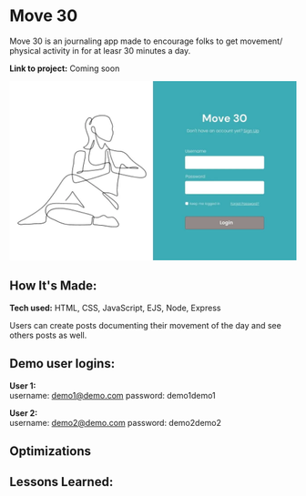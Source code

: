 # Move 30
Move 30 is an journaling app made to encourage folks to get movement/ physical activity in for at leasr 30 minutes a day.

**Link to project:** Coming soon

![alt tag](public/imgs/wireframepic.webp)

## How It's Made:

**Tech used:** HTML, CSS, JavaScript, EJS, Node, Express

Users can create posts documenting their movement of the day and see others posts as well.

## Demo user logins:
**User 1:**</br>
username: demo1@demo.com
password: demo1demo1

**User 2:**</br>
username: demo2@demo.com
password: demo2demo2

## Optimizations ##

## Lessons Learned:
